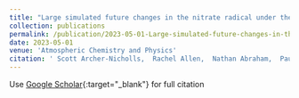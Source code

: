 ```yaml
---
title: "Large simulated future changes in the nitrate radical under the CMIP6 SSP scenarios: implications for oxidation chemistry"
collection: publications
permalink: /publication/2023-05-01-Large-simulated-future-changes-in-the-nitrate-radical-under-the-CMIP6-SSP-scenarios-implications-for-oxidation-chemistry
date: 2023-05-01
venue: 'Atmospheric Chemistry and Physics'
citation: ' Scott Archer-Nicholls,  Rachel Allen,  Nathan Abraham,  Paul Griffiths,  Alex Archibald, &quot;Large simulated future changes in the nitrate radical under the CMIP6 SSP scenarios: implications for oxidation chemistry.&quot; Atmospheric Chemistry and Physics, 2023.'
---
```

Use [Google Scholar](https://scholar.google.com/scholar?q=Large+simulated+future+changes+in+the+nitrate+radical+under+the+CMIP6+SSP+scenarios:+implications+for+oxidation+chemistry){:target="_blank"} for full citation